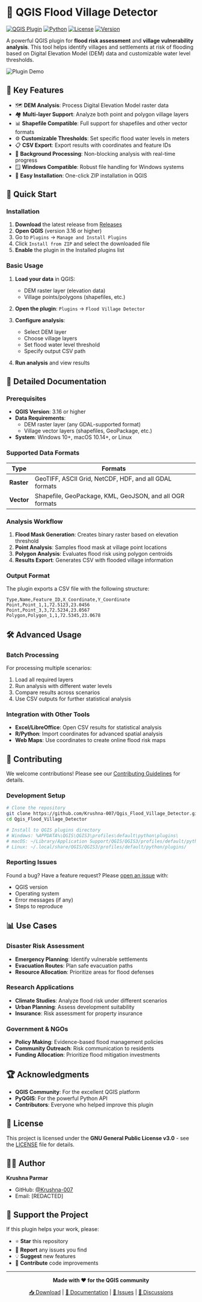 # 🌊 QGIS Flood Village Detector

[![QGIS Plugin](https://img.shields.io/badge/QGIS-Plugin-green.svg)](https://qgis.org)
[![Python](https://img.shields.io/badge/Python-3.7+-blue.svg)](https://python.org)
[![License](https://img.shields.io/badge/License-GPL--3.0-red.svg)](LICENSE)
[![Version](https://img.shields.io/badge/Version-1.0-orange.svg)](https://github.com/Krushna-007/Qgis_Flood_Village_Detector/releases)

A powerful QGIS plugin for **flood risk assessment** and **village vulnerability analysis**. This tool helps identify villages and settlements at risk of flooding based on Digital Elevation Model (DEM) data and customizable water level thresholds.

![Plugin Demo](assets/plugin_demo.png)

## 🎯 Key Features

- 🗺️ **DEM Analysis**: Process Digital Elevation Model raster data
- 🏘️ **Multi-layer Support**: Analyze both point and polygon village layers
- 📊 **Shapefile Compatible**: Full support for shapefiles and other vector formats
- ⚙️ **Customizable Thresholds**: Set specific flood water levels in meters
- 📋 **CSV Export**: Export results with coordinates and feature IDs
- 🔄 **Background Processing**: Non-blocking analysis with real-time progress
- 🪟 **Windows Compatible**: Robust file handling for Windows systems
- 🚀 **Easy Installation**: One-click ZIP installation in QGIS

## 🚀 Quick Start

### Installation

1. **Download** the latest release from [Releases](https://github.com/Krushna-007/Qgis_Flood_Village_Detector/releases)
2. **Open QGIS** (version 3.16 or higher)
3. Go to `Plugins` → `Manage and Install Plugins`
4. Click `Install from ZIP` and select the downloaded file
5. **Enable** the plugin in the Installed plugins list

### Basic Usage

1. **Load your data** in QGIS:
   - DEM raster layer (elevation data)
   - Village points/polygons (shapefiles, etc.)

2. **Open the plugin**: `Plugins` → `Flood Village Detector`

3. **Configure analysis**:
   - Select DEM layer
   - Choose village layers
   - Set flood water level threshold
   - Specify output CSV path

4. **Run analysis** and view results

## 📖 Detailed Documentation

### Prerequisites

- **QGIS Version**: 3.16 or higher
- **Data Requirements**:
  - DEM raster layer (any GDAL-supported format)
  - Village vector layers (shapefiles, GeoPackage, etc.)
- **System**: Windows 10+, macOS 10.14+, or Linux

### Supported Data Formats

| Type | Formats |
|------|---------|
| **Raster** | GeoTIFF, ASCII Grid, NetCDF, HDF, and all GDAL formats |
| **Vector** | Shapefile, GeoPackage, KML, GeoJSON, and all OGR formats |

### Analysis Workflow

1. **Flood Mask Generation**: Creates binary raster based on elevation threshold
2. **Point Analysis**: Samples flood mask at village point locations
3. **Polygon Analysis**: Evaluates flood risk using polygon centroids
4. **Results Export**: Generates CSV with flooded village information

### Output Format

The plugin exports a CSV file with the following structure:

```csv
Type,Name,Feature_ID,X_Coordinate,Y_Coordinate
Point,Point_1,1,72.5123,23.0456
Point,Point_3,3,72.5234,23.0567
Polygon,Polygon_1,1,72.5345,23.0678
```

## 🛠️ Advanced Usage

### Batch Processing

For processing multiple scenarios:

1. Load all required layers
2. Run analysis with different water levels
3. Compare results across scenarios
4. Use CSV outputs for further statistical analysis

### Integration with Other Tools

- **Excel/LibreOffice**: Open CSV results for statistical analysis
- **R/Python**: Import coordinates for advanced spatial analysis
- **Web Maps**: Use coordinates to create online flood risk maps

## 🤝 Contributing

We welcome contributions! Please see our [Contributing Guidelines](CONTRIBUTING.md) for details.

### Development Setup

```bash
# Clone the repository
git clone https://github.com/Krushna-007/Qgis_Flood_Village_Detector.git
cd Qgis_Flood_Village_Detector

# Install to QGIS plugins directory
# Windows: %APPDATA%\QGIS\QGIS3\profiles\default\python\plugins\
# macOS: ~/Library/Application Support/QGIS/QGIS3/profiles/default/python/plugins/
# Linux: ~/.local/share/QGIS/QGIS3/profiles/default/python/plugins/
```

### Reporting Issues

Found a bug? Have a feature request? Please [open an issue](https://github.com/Krushna-007/Qgis_Flood_Village_Detector/issues) with:

- QGIS version
- Operating system
- Error messages (if any)
- Steps to reproduce

## 📊 Use Cases

### Disaster Risk Assessment
- **Emergency Planning**: Identify vulnerable settlements
- **Evacuation Routes**: Plan safe evacuation paths
- **Resource Allocation**: Prioritize areas for flood defenses

### Research Applications
- **Climate Studies**: Analyze flood risk under different scenarios
- **Urban Planning**: Assess development suitability
- **Insurance**: Risk assessment for property insurance

### Government & NGOs
- **Policy Making**: Evidence-based flood management policies
- **Community Outreach**: Risk communication to residents
- **Funding Allocation**: Prioritize flood mitigation investments

## 🏆 Acknowledgments

- **QGIS Community**: For the excellent QGIS platform
- **PyQGIS**: For the powerful Python API
- **Contributors**: Everyone who helped improve this plugin

## 📄 License

This project is licensed under the **GNU General Public License v3.0** - see the [LICENSE](LICENSE) file for details.

## 👨‍💻 Author

**Krushna Parmar**
- GitHub: [@Krushna-007](https://github.com/Krushna-007)
- Email: [REDACTED]

## 🌟 Support the Project

If this plugin helps your work, please:
- ⭐ **Star** this repository
- 🐛 **Report** any issues you find
- 💡 **Suggest** new features
- 🤝 **Contribute** code improvements

---

<div align="center">

**Made with ❤️ for the QGIS community**

[📥 Download](https://github.com/Krushna-007/Qgis_Flood_Village_Detector/releases) | [📖 Documentation](README.md) | [🐛 Issues](https://github.com/Krushna-007/Qgis_Flood_Village_Detector/issues) | [💬 Discussions](https://github.com/Krushna-007/Qgis_Flood_Village_Detector/discussions)

</div>
